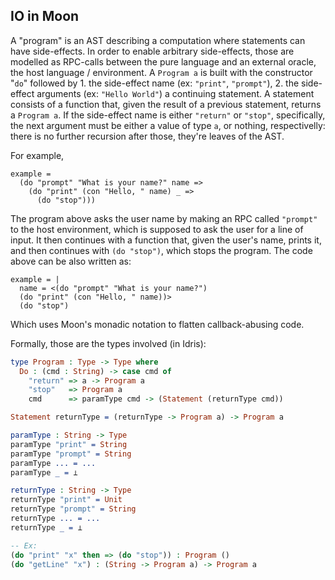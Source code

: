 ## IO in Moon

A "program" is an AST describing a computation where statements can have side-effects. In order to enable arbitrary side-effects, those are modelled as RPC-calls between the pure language and an external oracle, the host language / environment. A `Program a` is built with the constructor "`do`" followed by 1. the side-effect name (ex: `"print"`, `"prompt"`), 2. the side-effect arguments (ex: `"Hello World"`) a continuing statement. A statement consists of a function that, given the result of a previous statement, returns a `Program a`. If the side-effect name is either `"return"` or `"stop"`, specifically, the next argument must be either a value of type `a`, or nothing, respectivelly: there is no further recursion after those, they're leaves of the AST.

For example,

```
example =
  (do "prompt" "What is your name?" name =>
    (do "print" (con "Hello, " name) _ =>
      (do "stop")))
```

The program above asks the user name by making an RPC called `"prompt"` to the host environment, which is supposed to ask the user for a line of input. It then continues with a function that, given the user's name, prints it, and then continues with `(do "stop")`, which stops the program. The code above can be also written as:

```
example = |
  name = <(do "prompt" "What is your name?")
  (do "print" (con "Hello, " name))>
  (do "stop")
```

Which uses Moon's monadic notation to flatten callback-abusing code.

Formally, those are the types involved (in Idris):

```idris
type Program : Type -> Type where
  Do : (cmd : String) -> case cmd of
    "return" => a -> Program a
    "stop"   => Program a
    cmd      => paramType cmd -> (Statement (returnType cmd))

Statement returnType = (returnType -> Program a) -> Program a

paramType : String -> Type
paramType "print" = String
paramType "prompt" = String
paramType ... = ...
paramType _ = ⊥

returnType : String -> Type
returnType "print" = Unit
returnType "prompt" = String
returnType ... = ...
returnType _ = ⊥

-- Ex:
(do "print" "x" then => (do "stop")) : Program ()
(do "getLine" "x") : (String -> Program a) -> Program a
```
